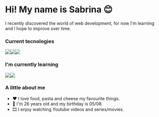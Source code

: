 # Hi! My name is Sabrina 😊

I recently discovered the world of web development, for now I'm learning and I hope to improve over time.

### Current tecnologies

<img src="https://img.shields.io/badge/-Javascript-yellow"/><img src="https://img.shields.io/badge/-HTML-orange"/><img src="https://img.shields.io/badge/-CSS-blue"/>

### I'm currently learning

<img src="https://img.shields.io/badge/-Redux-purple"/><img src="https://img.shields.io/badge/-React-blue"/>

### A little about me

- ❤ I love food, pasta and cheese my favourite things.
- 🎂 I'm 26 years old and my birthday is 05/08.
- 🎞 I enjoy watching Youtube videos and series/movies.

